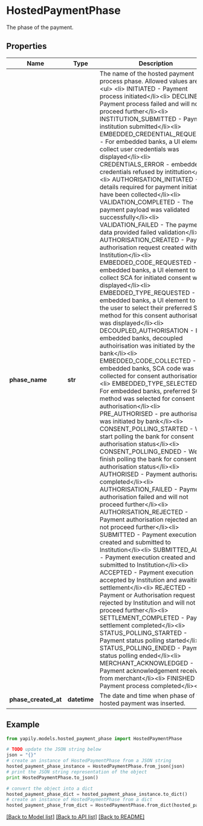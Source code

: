 # HostedPaymentPhase

The phase of the payment.

## Properties
Name | Type | Description | Notes
------------ | ------------- | ------------- | -------------
**phase_name** | **str** | The name of the hosted payment process phase. Allowed values are : &lt;ul&gt; &lt;li&gt;    INITIATED - Payment process initiated&lt;/li&gt;&lt;li&gt;    DECLINED - Payment process failed and will not proceed further&lt;/li&gt;&lt;li&gt;    INSTITUTION_SUBMITTED - Payment institution submitted&lt;/li&gt;&lt;li&gt;    EMBEDDED_CREDENTIAL_REQUESTED - For embedded banks, a UI element to collect user credentials was displayed&lt;/li&gt;&lt;li&gt;    CREDENTIALS_ERROR - embedded credentials refused by intittution&lt;/li&gt;&lt;li&gt;    AUTHORISATION_INITIATED - All details required for payment initiation have been collected&lt;/li&gt;&lt;li&gt;    VALIDATION_COMPLETED - The payment payload was validated successfully&lt;/li&gt;&lt;li&gt;    VALIDATION_FAILED - The payment data provided failed validation&lt;/li&gt;&lt;li&gt;    AUTHORISATION_CREATED - Payment authorisation request created with Institution&lt;/li&gt;&lt;li&gt;    EMBEDDED_CODE_REQUESTED - For embedded banks, a UI element to collect SCA for initiated consent was displayed&lt;/li&gt;&lt;li&gt;    EMBEDDED_TYPE_REQUESTED - For embedded banks, a UI element to allow the user to select their preferred SCA method for this consent authorisation was displayed&lt;/li&gt;&lt;li&gt;    DECOUPLED_AUTHORISATION - For embedded banks, decoupled authoirisation was initiated by the bank&lt;/li&gt;&lt;li&gt;    EMBEDDED_CODE_COLLECTED - For embedded banks, SCA code was collected for consent authorisation&lt;/li&gt;&lt;li&gt;    EMBEDDED_TYPE_SELECTED - For embedded banks, preferred SCA method was selected for consent authorisation&lt;/li&gt;&lt;li&gt;    PRE_AUTHORISED - pre authorisation was initiated by bank&lt;/li&gt;&lt;li&gt;    CONSENT_POLLING_STARTED - We start polling the bank for consent authorisation status&lt;/li&gt;&lt;li&gt;    CONSENT_POLLING_ENDED - We finish polling the bank for consent authorisation status&lt;/li&gt;&lt;li&gt;    AUTHORISED - Payment authorisation completed&lt;/li&gt;&lt;li&gt;    AUTHORISATION_FAILED - Payment authorisation failed and will not proceed further&lt;/li&gt;&lt;li&gt;    AUTHORISATION_REJECTED - Payment authorisation rejected and will not proceed further&lt;/li&gt;&lt;li&gt;    SUBMITTED - Payment execution created and submitted to Institution&lt;/li&gt;&lt;li&gt;    SUBMITTED_AUTO - Payment execution created and submitted to Institution&lt;/li&gt;&lt;li&gt;    ACCEPTED - Payment execution accepted by Institution and awaiting settlement&lt;/li&gt;&lt;li&gt;    REJECTED - Payment or Authorisation request rejected by Institution and will not proceed further&lt;/li&gt;&lt;li&gt;    SETTLEMENT_COMPLETED - Payment settlement completed&lt;/li&gt;&lt;li&gt;    STATUS_POLLING_STARTED - Payment status polling started&lt;/li&gt;&lt;li&gt;    STATUS_POLLING_ENDED - Payment status polling ended&lt;/li&gt;&lt;li&gt;    MERCHANT_ACKNOWLEDGED - Payment acknowledgement received from merchant&lt;/li&gt;&lt;li&gt;    FINISHED - Payment process completed&lt;/li&gt;&lt;/ul&gt; | [optional] 
**phase_created_at** | **datetime** | The date and time when phase of the hosted payment was inserted. | [optional] 

## Example

```python
from yapily.models.hosted_payment_phase import HostedPaymentPhase

# TODO update the JSON string below
json = "{}"
# create an instance of HostedPaymentPhase from a JSON string
hosted_payment_phase_instance = HostedPaymentPhase.from_json(json)
# print the JSON string representation of the object
print HostedPaymentPhase.to_json()

# convert the object into a dict
hosted_payment_phase_dict = hosted_payment_phase_instance.to_dict()
# create an instance of HostedPaymentPhase from a dict
hosted_payment_phase_from_dict = HostedPaymentPhase.from_dict(hosted_payment_phase_dict)
```
[[Back to Model list]](../README.md#documentation-for-models) [[Back to API list]](../README.md#documentation-for-api-endpoints) [[Back to README]](../README.md)


